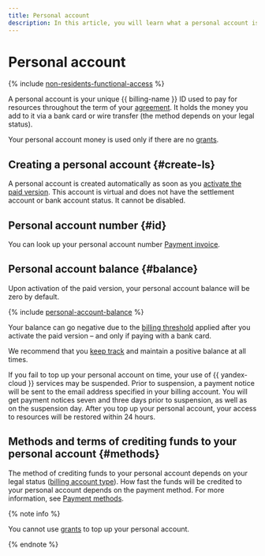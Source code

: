 ```yaml
---
title: Personal account
description: In this article, you will learn what a personal account is, when it is created, how to find its number, and how to monitor its balance. You will also learn how and how quickly you can have money credited to an account.
---
```


# Personal account


{% include [non-residents-functional-access](../../_includes/billing/non-residents-functional-access.md) %}


A personal account is your unique {{ billing-name }} ID used to pay for resources throughout the term of your [agreement](contract.md). It holds the money you add to it via a bank card or wire transfer (the method depends on your legal status).

Your personal account money is used only if there are no [grants](bonus-account.md).

## Creating a personal account {#create-ls}

A personal account is created automatically as soon as you [activate the paid version](../operations/activate-commercial.md). This account is virtual and does not have the settlement account or bank account status. It cannot be disabled.

## Personal account number {#id}

You can look up your personal account number [Payment invoice](bill.md).

## Personal account balance {#balance}

Upon activation of the paid version, your personal account balance will be zero by default.

{% include [personal-account-balance](../_includes/personal-account-balance.md) %}

Your balance can go negative due to the [billing threshold](billing-threshold.md) applied after you activate the paid version – and only if paying with a bank card.

We recommend that you [keep track](../operations/pay-the-bill.md) and maintain a positive balance at all times.

If you fail to top up your personal account on time, your use of {{ yandex-cloud }} services may be suspended. Prior to suspension, a payment notice will be sent to the email address specified in your billing account. You will get payment notices seven and three days prior to suspension, as well as on the suspension day. After you top up your personal account, your access to resources will be restored within 24 hours.

## Methods and terms of crediting funds to your personal account {#methods}

The method of crediting funds to your personal account depends on your legal status ([billing account type](../concepts/billing-account.md#ba-types)). How fast the funds will be credited to your personal account depends on the payment method. For more information, see [Payment methods](../payment/index.md).

{% note info %}

You cannot use [grants](bonus-account.md) to top up your personal account.

{% endnote %}

